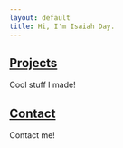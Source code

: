 ```yaml
---
layout: default
title: Hi, I'm Isaiah Day.
---
```



## [Projects](https://bananamaster3.github.io/projects)
Cool stuff I made!

## [Contact](https://bananamaster3.github.io/contact)
Contact me!
